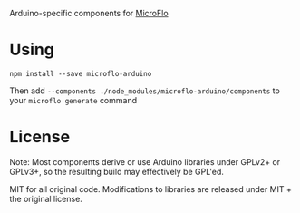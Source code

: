 Arduino-specific components for [MicroFlo](https://microflo.org)

# Using

    npm install --save microflo-arduino

Then add `--components ./node_modules/microflo-arduino/components` to your `microflo generate` command

# License
Note: Most components derive or use Arduino libraries under GPLv2+ or GPLv3+,
so the resulting build may effectively be GPL'ed.

MIT for all original code.
Modifications to libraries are released under MIT + the original license.
